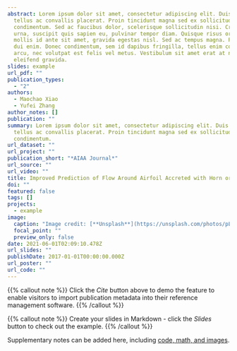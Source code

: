 ```yaml
---
abstract: Lorem ipsum dolor sit amet, consectetur adipiscing elit. Duis posuere
  tellus ac convallis placerat. Proin tincidunt magna sed ex sollicitudin
  condimentum. Sed ac faucibus dolor, scelerisque sollicitudin nisi. Cras purus
  urna, suscipit quis sapien eu, pulvinar tempor diam. Quisque risus orci,
  mollis id ante sit amet, gravida egestas nisl. Sed ac tempus magna. Proin in
  dui enim. Donec condimentum, sem id dapibus fringilla, tellus enim condimentum
  arcu, nec volutpat est felis vel metus. Vestibulum sit amet erat at nulla
  eleifend gravida.
slides: example
url_pdf: ""
publication_types:
  - "2"
authors:
  - Maochao Xiao
  - Yufei Zhang
author_notes: []
publication: ""
summary: Lorem ipsum dolor sit amet, consectetur adipiscing elit. Duis posuere
  tellus ac convallis placerat. Proin tincidunt magna sed ex sollicitudin
  condimentum.
url_dataset: ""
url_project: ""
publication_short: "*AIAA Journal*"
url_source: ""
url_video: ""
title: Improved Prediction of Flow Around Airfoil Accreted with Horn or Ridge Ice
doi: ""
featured: false
tags: []
projects:
  - example
image:
  caption: "Image credit: [**Unsplash**](https://unsplash.com/photos/pLCdAaMFLTE)"
  focal_point: ""
  preview_only: false
date: 2021-06-01T02:09:10.478Z
url_slides: ""
publishDate: 2017-01-01T00:00:00.000Z
url_poster: ""
url_code: ""
---
```


{{% callout note %}}
Click the _Cite_ button above to demo the feature to enable visitors to import publication metadata into their reference management software.
{{% /callout %}}

{{% callout note %}}
Create your slides in Markdown - click the _Slides_ button to check out the example.
{{% /callout %}}

Supplementary notes can be added here, including [code, math, and images](https://wowchemy.com/docs/writing-markdown-latex/).
